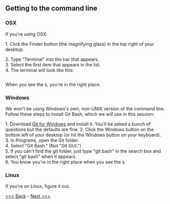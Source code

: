 
## Getting to the command line

### OSX

If you're using OSX:

1\. Click the Finder button (the magnifying glass) in the top right of your desktop.  

<gif>

2\. Type "Terminal" into the bar that appears.   
3\. Select the first item that appears in the list.  
4\. The terminal will look like this:  

<image>

When you see the `$`, you're in the right place.

### Windows

We won't be using Windows's own, non-UNIX version of the command line. Follow these steps to install Git Bash, which we will use in this session:

1\. Download [Git for Windows](https://git-for-windows.github.io/) and install it. You'll be asked a bunch of questions but the defaults are fine.
2\. Click the Windows button on the bottom left of your desktop (or hit the Windows button on your keyboard).  
3\. In Programs, open the Git folder.  
4\. Select "Git Bash." (Not "Git GUI.")  
5\. If you can't find the git folder, just type "git bash" in the search box and select "git bash" when it appears.  
6\. You know you're in the right place when you see the `$`.  

### Linux

If you're on Linux, figure it out.  
  
  

[<<< Back](what-is-the-command-line.md) - [Next >>>](navigation.md)
